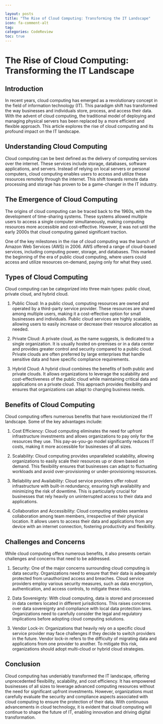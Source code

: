 ```yaml
---

layout: posts
title: "The Rise of Cloud Computing: Transforming the IT Landscape"
icon: fa-comment-alt
tag:      
categories: CodeReview
toc: true
---
```




# The Rise of Cloud Computing: Transforming the IT Landscape

## Introduction

In recent years, cloud computing has emerged as a revolutionary concept in the field of information technology (IT). This paradigm shift has transformed the way businesses and individuals store, process, and access their data. With the advent of cloud computing, the traditional model of deploying and managing physical servers has been replaced by a more efficient and flexible approach. This article explores the rise of cloud computing and its profound impact on the IT landscape.

## Understanding Cloud Computing

Cloud computing can be best defined as the delivery of computing services over the internet. These services include storage, databases, software applications, and servers. Instead of relying on local servers or personal computers, cloud computing enables users to access and utilize these resources remotely through the internet. This shift towards remote data processing and storage has proven to be a game-changer in the IT industry.

## The Emergence of Cloud Computing

The origins of cloud computing can be traced back to the 1960s, with the development of time-sharing systems. These systems allowed multiple users to access a single computer simultaneously, making computing resources more accessible and cost-effective. However, it was not until the early 2000s that cloud computing gained significant traction.

One of the key milestones in the rise of cloud computing was the launch of Amazon Web Services (AWS) in 2006. AWS offered a range of cloud-based services, including computing power, storage, and databases. This marked the beginning of the era of public cloud computing, where users could access and utilize resources on-demand, paying only for what they used.

## Types of Cloud Computing

Cloud computing can be categorized into three main types: public cloud, private cloud, and hybrid cloud.

1. Public Cloud: In a public cloud, computing resources are owned and operated by a third-party service provider. These resources are shared among multiple users, making it a cost-effective option for small businesses and individuals. Public cloud services are highly scalable, allowing users to easily increase or decrease their resource allocation as needed.

2. Private Cloud: A private cloud, as the name suggests, is dedicated to a single organization. It is usually hosted on-premises or in a data center and provides greater control and security compared to a public cloud. Private clouds are often preferred by large enterprises that handle sensitive data and have specific compliance requirements.

3. Hybrid Cloud: A hybrid cloud combines the benefits of both public and private clouds. It allows organizations to leverage the scalability and cost-effectiveness of the public cloud while maintaining critical data and applications on a private cloud. This approach provides flexibility and ensures that organizations can adapt to changing business needs.

## Benefits of Cloud Computing

Cloud computing offers numerous benefits that have revolutionized the IT landscape. Some of the key advantages include:

1. Cost Efficiency: Cloud computing eliminates the need for upfront infrastructure investments and allows organizations to pay only for the resources they use. This pay-as-you-go model significantly reduces IT costs, making it more accessible for businesses of all sizes.

2. Scalability: Cloud computing provides unparalleled scalability, allowing organizations to easily scale their resources up or down based on demand. This flexibility ensures that businesses can adapt to fluctuating workloads and avoid over-provisioning or under-provisioning resources.

3. Reliability and Availability: Cloud service providers offer robust infrastructure with built-in redundancy, ensuring high availability and minimizing the risk of downtime. This is particularly crucial for businesses that rely heavily on uninterrupted access to their data and applications.

4. Collaboration and Accessibility: Cloud computing enables seamless collaboration among team members, irrespective of their physical location. It allows users to access their data and applications from any device with an internet connection, fostering productivity and flexibility.

## Challenges and Concerns

While cloud computing offers numerous benefits, it also presents certain challenges and concerns that need to be addressed.

1. Security: One of the major concerns surrounding cloud computing is data security. Organizations need to ensure that their data is adequately protected from unauthorized access and breaches. Cloud service providers employ various security measures, such as data encryption, authentication, and access controls, to mitigate these risks.

2. Data Sovereignty: With cloud computing, data is stored and processed in data centers located in different jurisdictions. This raises concerns over data sovereignty and compliance with local data protection laws. Organizations need to carefully consider the legal and regulatory implications before adopting cloud computing solutions.

3. Vendor Lock-in: Organizations that heavily rely on a specific cloud service provider may face challenges if they decide to switch providers in the future. Vendor lock-in refers to the difficulty of migrating data and applications from one provider to another. To mitigate this risk, organizations should adopt multi-cloud or hybrid cloud strategies.

## Conclusion

Cloud computing has undeniably transformed the IT landscape, offering unprecedented flexibility, scalability, and cost efficiency. It has empowered businesses of all sizes to leverage advanced computing resources without the need for significant upfront investments. However, organizations must carefully evaluate the security and compliance aspects associated with cloud computing to ensure the protection of their data. With continuous advancements in cloud technology, it is evident that cloud computing will continue to shape the future of IT, enabling innovation and driving digital transformation.